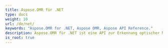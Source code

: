 ```yaml
---
title: Aspose.OMR für .NET
type: docs
weight: 10
url: /de/net/
keywords: "Aspose.OMR for .NET, Aspose OMR, Aspose API Reference."
description: Aspose.OMR für .NET ist eine API zur Erkennung optischer Markierungen aus digitalisierten OMR-Blattbildern.
is_root: true
---
```

